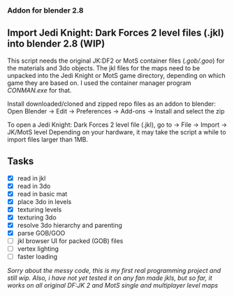 ### Addon for blender 2.8

## Import Jedi Knight: Dark Forces 2 level files (.jkl) into blender 2.8 (WIP)

This script needs the original JK:DF2 or MotS container files (_.gob/.goo_)
for the materials and 3do objects.
The jkl files for the maps need to be unpacked into the Jedi Knight or MotS game directory, depending
on which game they are based on.
I used the container manager program _CONMAN.exe_ for that.


Install downloaded/cloned and zipped repo files as an addon to blender:
Open Blender -> Edit -> Preferences -> Add-ons -> Install and select the zip


To open a Jedi Knight: Dark Forces 2 level file (.jkl), go to -> File -> Import -> JK/MotS level
Depending on your hardware, it may take the script a while to import files larger than 1MB.

## Tasks

- [x] read in jkl
- [x] read in 3do
- [x] read in basic mat
- [x] place 3do in levels
- [x] texturing levels
- [x] texturing 3do
- [x] resolve 3do hierarchy and parenting
- [x] parse GOB/GOO
- [ ] jkl browser UI for packed (GOB) files
- [ ] vertex lighting
- [ ] faster loading

_Sorry about the messy code, this is my first real programming project and still wip.
Also, i have not yet tested it on any fan made jkls, but so far, it works on all original DF:JK 2
and MotS single and multiplayer level maps_